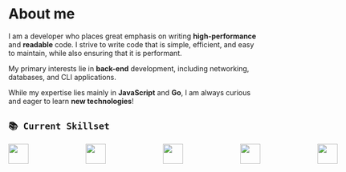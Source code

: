 # About me

I am a developer who places great emphasis on writing **high-performance** and **readable** code. I strive to write code that is simple, efficient, and easy to maintain, while also ensuring that it is performant.

My primary interests lie in **back-end** development, including networking, databases, and CLI applications.

While my expertise lies mainly in **JavaScript** and **Go**, I am always curious and eager to learn **new technologies**!
<br>

## `📚 Current Skillset`
<div style="display:flex; gap: 55px;">
<img width="40" src="https://cdn.jsdelivr.net/gh/devicons/devicon/icons/html5/html5-original.svg" /> &nbsp;
<img width="40" src="https://cdn.jsdelivr.net/gh/devicons/devicon/icons/css3/css3-original.svg" /> &nbsp;    
<img width="40" src="https://cdn.jsdelivr.net/gh/devicons/devicon/icons/javascript/javascript-original.svg" /> &nbsp;
<img width="40" src="https://cdn.jsdelivr.net/gh/devicons/devicon/icons/typescript/typescript-original.svg" /> &nbsp;       
<img width="40" src="https://cdn.jsdelivr.net/gh/devicons/devicon/icons/tailwindcss/tailwindcss-plain.svg" /> &nbsp;
<img width="40" src="https://cdn.jsdelivr.net/gh/devicons/devicon/icons/nodejs/nodejs-original.svg" /> &nbsp;
<img width="40" src="https://cdn.jsdelivr.net/gh/devicons/devicon/icons/go/go-original.svg" /> &nbsp; 
<img width="40" src="https://cdn.jsdelivr.net/gh/devicons/devicon/icons/git/git-original.svg" /> &nbsp;       
<img width="40" src="https://cdn.jsdelivr.net/gh/devicons/devicon/icons/python/python-original.svg" /> &nbsp;    
<img width="40" src="https://cdn.jsdelivr.net/gh/devicons/devicon/icons/mysql/mysql-original.svg" /> &nbsp;
<img width="40" src="https://cdn.jsdelivr.net/gh/devicons/devicon/icons/linux/linux-original.svg" /> &nbsp;
<img width="40" src="https://cdn.jsdelivr.net/gh/devicons/devicon/icons/ssh/ssh-original-wordmark.svg" /> &nbsp;              
<img width="40" src="https://cdn.jsdelivr.net/gh/devicons/devicon/icons/vim/vim-original.svg" /> &nbsp;
<img width="40" src="https://cdn.jsdelivr.net/gh/devicons/devicon/icons/vscode/vscode-original.svg" /> &nbsp;              
<img width="40" src="https://cdn.jsdelivr.net/gh/devicons/devicon/icons/googlecloud/googlecloud-original.svg" /> &nbsp;
</div>
<br>

